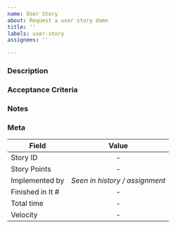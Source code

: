 ```yaml
---
name: User Story
about: Request a user story damn
title: ''
labels: user-story
assignees: ''

---
```


### Description

<!-- Always starts with "As a user, as a developer, as a researcher, ..." -->

### Acceptance Criteria

<!-- Display the required criteria to meet for an implementation to be accepted as a solution to this user story -->

### Notes

<!-- Optional section, delete if not used --> 

### Meta

| **Field**              |    **Value**    |
|-----------------|:------------:|
| Story ID               |           -           |
| Story Points        |           -           |
| Implemented by | *Seen in history / assignment* |
| Finished in It #   |            -           |
| Total time           |            -           |
| Velocity              |            -           |
